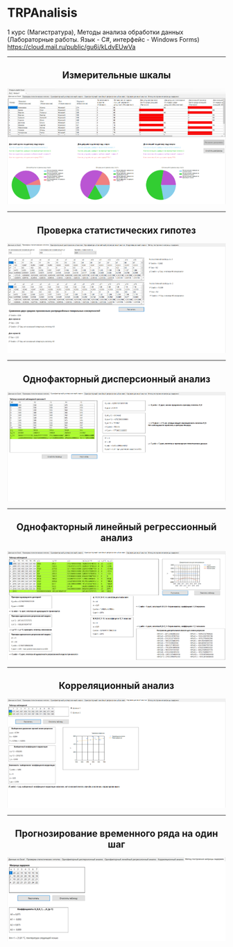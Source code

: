 # TRPAnalisis
1 курс (Магистратура), Методы анализа обработки данных (Лабораторные работы. Язык - С#, интерфейс - Windows Forms)
https://cloud.mail.ru/public/gu6i/kLdvEUwVa
<hr/>
<h2 align="center">Измерительные шкалы</h2>
<p align="center">
  <a href="https://raw.githubusercontent.com/kontr24/TRPAnalisis/de41f2fa0299bf7af1f7fca190e0ac591afd6d85/ScreenshotsApplication/MeasuringScales.png"><img src="https://github.com/kontr24/TRPAnalisis/blob/de41f2fa0299bf7af1f7fca190e0ac591afd6d85/ScreenshotsApplication/MeasuringScales.png"></img></a>
</p>
<hr/>
<h2 align="center">Проверка статистических гипотез</h2>
<p align="center">
  <a href="https://raw.githubusercontent.com/kontr24/TRPAnalisis/5865863dada1fbebae0250bb132b5d0935166fbf/ScreenshotsApplication/TestingStatisticalHypotheses.png"><img src="https://github.com/kontr24/TRPAnalisis/blob/5865863dada1fbebae0250bb132b5d0935166fbf/ScreenshotsApplication/TestingStatisticalHypotheses.png"></img></a>
</p>
<hr/>
<h2 align="center">Однофакторный дисперсионный анализ</h2>
<p align="center">
  <a href="https://raw.githubusercontent.com/kontr24/TRPAnalisis/3b7fa9e625d56884b52e56435f9488eb144f2c6d/ScreenshotsApplication/Single-factorAnalysisVariance.png"><img src="https://github.com/kontr24/TRPAnalisis/blob/3b7fa9e625d56884b52e56435f9488eb144f2c6d/ScreenshotsApplication/Single-factorAnalysisVariance.png"></img></a>
</p>
<hr/>
<h2 align="center">Однофакторный линейный регрессионный анализ</h2>
<p align="center">
  <a href="https://raw.githubusercontent.com/kontr24/TRPAnalisis/4308a657ad416e582cc673fa2dc1862de9a354d7/ScreenshotsApplication/Single-factorLinearRegressionAnalysis.png"><img src="https://github.com/kontr24/TRPAnalisis/blob/4308a657ad416e582cc673fa2dc1862de9a354d7/ScreenshotsApplication/Single-factorLinearRegressionAnalysis.png"></img></a>
</p>
<hr/>
<h2 align="center">Корреляционный анализ</h2>
<p align="center">
  <a href="https://raw.githubusercontent.com/kontr24/TRPAnalisis/f08b3654aeb3c621a1f7d81e95defe02f9bcfcad/ScreenshotsApplication/CorrelationAnalysis.png"><img src="https://github.com/kontr24/TRPAnalisis/blob/f08b3654aeb3c621a1f7d81e95defe02f9bcfcad/ScreenshotsApplication/CorrelationAnalysis.png"></img></a>
</p>
<hr/>
<h2 align="center">Прогнозирование временного ряда на один шаг</h2>
<p align="center">
  <a href="https://raw.githubusercontent.com/kontr24/TRPAnalisis/f0d0ffb16546b19539e912bfbc0f610cc465bcea/ScreenshotsApplication/DelayMatrix.png"><img src="https://github.com/kontr24/TRPAnalisis/blob/f0d0ffb16546b19539e912bfbc0f610cc465bcea/ScreenshotsApplication/DelayMatrix.png"></img></a>
</p>
